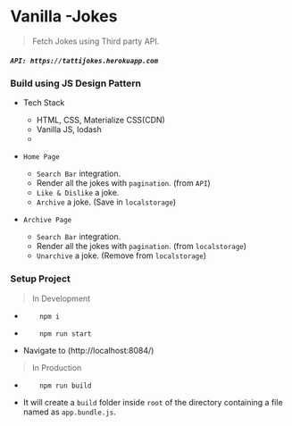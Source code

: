 # Vanilla -Jokes

> Fetch Jokes using Third party API.

##### `API: https://tattijokes.herokuapp.com`

### Build using JS Design Pattern

- Tech Stack

  - HTML, CSS, Materialize CSS(CDN)
  - Vanilla JS, lodash
  -

- `Home Page`

  - `Search Bar` integration.
  - Render all the jokes with `pagination`. (from `API`)
  - `Like & Dislike` a joke.
  - `Archive` a joke. (Save in `localstorage`)

- `Archive Page`
  - `Search Bar` integration.
  - Render all the jokes with `pagination`. (from `localstorage`)
  - `Unarchive` a joke. (Remove from `localstorage`)

### Setup Project

> In Development

- ```
      npm i
  ```
- ```
      npm run start
  ```
- Navigate to (http://localhost:8084/)

> In Production

- ```
      npm run build
  ```
- It will create a `build` folder inside `root` of the directory containing a file named as `app.bundle.js`.
